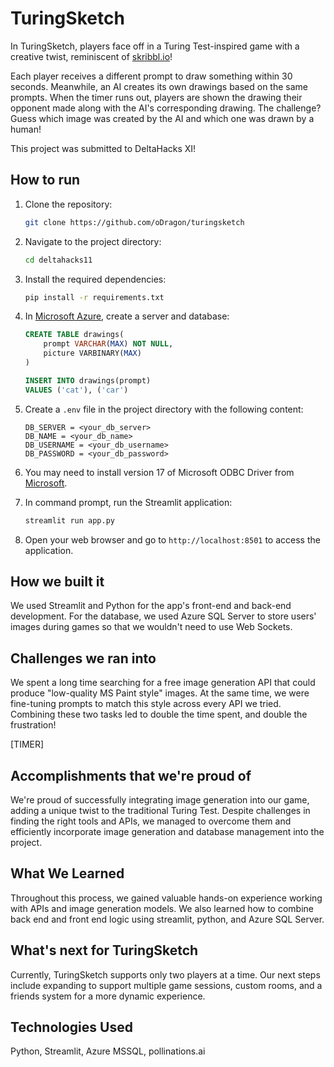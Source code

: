 # TuringSketch

In TuringSketch, players face off in a Turing Test-inspired game with a creative twist, reminiscent of [skribbl.io](https://skribbl.io/)!

Each player receives a different prompt to draw something within 30 seconds. Meanwhile, an AI creates its own drawings based on the same prompts. When the timer runs out, players are shown the drawing their opponent made along with the AI's corresponding drawing. The challenge? Guess which image was created by the AI and which one was drawn by a human!

This project was submitted to DeltaHacks XI!

## How to run

1. Clone the repository:
    ```bash
    git clone https://github.com/oDragon/turingsketch
    ```
2. Navigate to the project directory:
    ```bash
    cd deltahacks11
    ```
3. Install the required dependencies:
    ```bash
    pip install -r requirements.txt
    ```

4. In [Microsoft Azure](https://portal.azure.com), create a server and database:
    ```sql
    CREATE TABLE drawings(
        prompt VARCHAR(MAX) NOT NULL,
        picture VARBINARY(MAX)
    )

    INSERT INTO drawings(prompt)
    VALUES ('cat'), ('car')
    ```

5. Create a `.env` file in the project directory with the following content:
    ```plaintext
    DB_SERVER = <your_db_server>
    DB_NAME = <your_db_name>
    DB_USERNAME = <your_db_username>
    DB_PASSWORD = <your_db_password>
    ```

6. You may need to install version 17 of Microsoft ODBC Driver from [Microsoft](https://learn.microsoft.com/en-us/sql/connect/odbc/download-odbc-driver-for-sql-server?view=sql-server-ver16#version-17).

7. In command prompt, run the Streamlit application:
    ```bash
    streamlit run app.py
    ```


6. Open your web browser and go to `http://localhost:8501` to access the application.

## How we built it
We used Streamlit and Python for the app's front-end and back-end development.  For the database, we used Azure SQL Server to store users' images during games so that we wouldn't need to use Web Sockets.

## Challenges we ran into
We spent a long time searching for a free image generation API that could produce "low-quality MS Paint style" images.  At the same time, we were fine-tuning prompts to match this style across every API we tried.  Combining these two tasks led to double the time spent, and double the frustration!

[TIMER]

## Accomplishments that we're proud of
We're proud of successfully integrating image generation into our game, adding a unique twist to the traditional Turing Test.  Despite challenges in finding the right tools and APIs, we managed to overcome them and efficiently incorporate image generation and database management into the project.

## What We Learned
Throughout this process, we gained valuable hands-on experience working with APIs and image generation models.  We also learned how to combine back end and front end logic using streamlit, python, and Azure SQL Server.

## What's next for TuringSketch
Currently, TuringSketch supports only two players at a time.  Our next steps include expanding to support multiple game sessions, custom rooms, and a friends system for a more dynamic experience.

## Technologies Used
Python, Streamlit, Azure MSSQL, pollinations.ai
